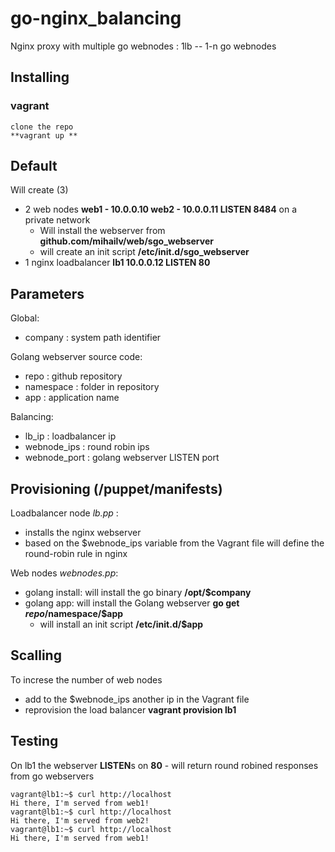 # go-nginx_balancing
Nginx proxy with multiple go webnodes :  1lb -- 1-n go webnodes 

## Installing
### vagrant
    clone the repo
    **vagrant up **

## Default
Will create (3)
* 2 web nodes **web1 - 10.0.0.10 web2 - 10.0.0.11 LISTEN 8484** on a private network
    * Will install the webserver from **github.com/mihailv/web/sgo_webserver**
    * will create an init script **/etc/init.d/sgo_webserver**
* 1 nginx loadbalancer **lb1 10.0.0.12 LISTEN 80**

## Parameters
Global:
* company : system path identifier

Golang webserver source code:
* repo : github repository
* namespace : folder in repository
* app : application name

Balancing:
* lb_ip : loadbalancer ip
* webnode_ips : round robin ips
* webnode_port : golang webserver LISTEN port

## Provisioning (/puppet/manifests)
Loadbalancer node *lb.pp* :
* installs the nginx webserver
* based on the $webnode_ips variable from the Vagrant file will define the round-robin rule in nginx

Web nodes *webnodes.pp*:
* golang install: will install the go binary **/opt/$company**
* golang app: will install the Golang webserver **go get $repo/$namespace/$app**
    * will install an init script **/etc/init.d/$app**

## Scalling
To increse the number of web nodes 
* add to the $webnode_ips another ip in the Vagrant file 
* reprovision the load balancer **vagrant provision lb1**

## Testing
On lb1 the webserver **LISTEN**s on **80**  - will return round robined responses from go webservers
```
vagrant@lb1:~$ curl http://localhost
Hi there, I'm served from web1!
vagrant@lb1:~$ curl http://localhost
Hi there, I'm served from web2!
vagrant@lb1:~$ curl http://localhost
Hi there, I'm served from web1!
```
